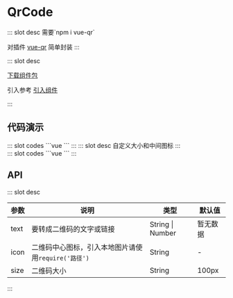 # QrCode

<ContainerBox title="介绍">
::: slot desc
需要`npm i vue-qr`

对插件 [vue-qr](https://gitee.com/mirrors_soldair/node-qrcode) 简单封装
:::
</ContainerBox>

<ContainerBox title="下载并引入">
::: slot desc

[下载组件包](https://gitee.com/lengyibai/component-package/raw/master/LibQrCode.zip)

引入参考 [引入组件](/Components/Base/start.html#引入组件)

:::
</ContainerBox>

## 代码演示

<ContainerBox title="基础用法">
<div class="demoBox">
<Static-QrCode-demo-index-a />
</div>

<ShowCode>
::: slot codes
```vue
<template>
  <LibQrCode
    text="Hello World!"
  />
</template>
```
:::
</ShowCode>
</ContainerBox>

<ContainerBox title="自定义样式">
::: slot desc
自定义大小和中间图标
:::

<div class="demoBox">
<Static-QrCode-demo-index-b />
</div>

<ShowCode>
::: slot codes
```vue
<template>
  <LibQrCode
    text="Hello World!"
    :icon="require('./img/icon.png')"
    size="25vw"
  />
</template>
```
:::
</ShowCode>
</ContainerBox>

## API

<ContainerBox title="Props">
::: slot desc

| 参数 | 说明                                                | 类型             | 默认值   |
| ---- | --------------------------------------------------- | ---------------- | -------- |
| text | 要转成二维码的文字或链接                            | String \| Number | 暂无数据 |
| icon | 二维码中心图标，引入本地图片请使用`require('路径')` | String           | -        |
| size | 二维码大小                                          | String           | 100px    |

:::
</ContainerBox>

